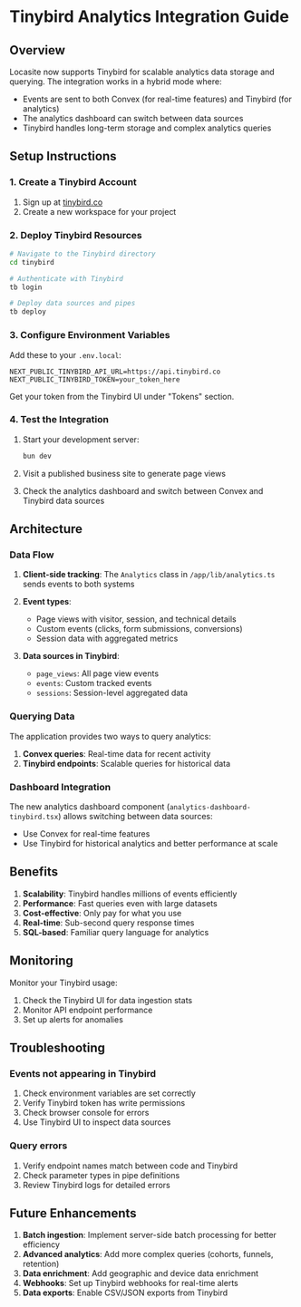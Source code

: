 # Tinybird Analytics Integration Guide

## Overview

Locasite now supports Tinybird for scalable analytics data storage and querying. The integration works in a hybrid mode where:

- Events are sent to both Convex (for real-time features) and Tinybird (for analytics)
- The analytics dashboard can switch between data sources
- Tinybird handles long-term storage and complex analytics queries

## Setup Instructions

### 1. Create a Tinybird Account

1. Sign up at [tinybird.co](https://www.tinybird.co)
2. Create a new workspace for your project

### 2. Deploy Tinybird Resources

```bash
# Navigate to the Tinybird directory
cd tinybird

# Authenticate with Tinybird
tb login

# Deploy data sources and pipes
tb deploy
```

### 3. Configure Environment Variables

Add these to your `.env.local`:

```env
NEXT_PUBLIC_TINYBIRD_API_URL=https://api.tinybird.co
NEXT_PUBLIC_TINYBIRD_TOKEN=your_token_here
```

Get your token from the Tinybird UI under "Tokens" section.

### 4. Test the Integration

1. Start your development server:

   ```bash
   bun dev
   ```

2. Visit a published business site to generate page views

3. Check the analytics dashboard and switch between Convex and Tinybird data sources

## Architecture

### Data Flow

1. **Client-side tracking**: The `Analytics` class in `/app/lib/analytics.ts` sends events to both systems
2. **Event types**:

   - Page views with visitor, session, and technical details
   - Custom events (clicks, form submissions, conversions)
   - Session data with aggregated metrics

3. **Data sources in Tinybird**:
   - `page_views`: All page view events
   - `events`: Custom tracked events
   - `sessions`: Session-level aggregated data

### Querying Data

The application provides two ways to query analytics:

1. **Convex queries**: Real-time data for recent activity
2. **Tinybird endpoints**: Scalable queries for historical data

### Dashboard Integration

The new analytics dashboard component (`analytics-dashboard-tinybird.tsx`) allows switching between data sources:

- Use Convex for real-time features
- Use Tinybird for historical analytics and better performance at scale

## Benefits

1. **Scalability**: Tinybird handles millions of events efficiently
2. **Performance**: Fast queries even with large datasets
3. **Cost-effective**: Only pay for what you use
4. **Real-time**: Sub-second query response times
5. **SQL-based**: Familiar query language for analytics

## Monitoring

Monitor your Tinybird usage:

1. Check the Tinybird UI for data ingestion stats
2. Monitor API endpoint performance
3. Set up alerts for anomalies

## Troubleshooting

### Events not appearing in Tinybird

1. Check environment variables are set correctly
2. Verify Tinybird token has write permissions
3. Check browser console for errors
4. Use Tinybird UI to inspect data sources

### Query errors

1. Verify endpoint names match between code and Tinybird
2. Check parameter types in pipe definitions
3. Review Tinybird logs for detailed errors

## Future Enhancements

1. **Batch ingestion**: Implement server-side batch processing for better efficiency
2. **Advanced analytics**: Add more complex queries (cohorts, funnels, retention)
3. **Data enrichment**: Add geographic and device data enrichment
4. **Webhooks**: Set up Tinybird webhooks for real-time alerts
5. **Data exports**: Enable CSV/JSON exports from Tinybird
